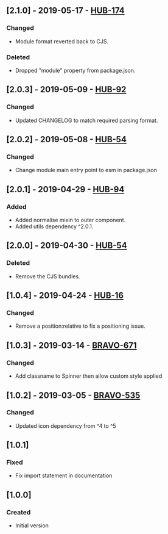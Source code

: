 ## [2.1.0] - 2019-05-17 - [HUB-174](https://creditandfinance.atlassian.net/browse/HUB-174)
### Changed
- Module format reverted back to CJS.
### Deleted
- Dropped "module" property from package.json.

## [2.0.3] - 2019-05-09 - [HUB-92](https://creditandfinance.atlassian.net/browse/HUB-92)
### Changed
- Updated CHANGELOG to match required parsing format.

## [2.0.2] - 2019-05-08 - [HUB-54](https://creditandfinance.atlassian.net/browse/HUB-54)
### Changed
- Change module main entry point to esm in package.json

## [2.0.1] - 2019-04-29 - [HUB-94](http://creditandfinance.atlassian.net/browse/HUB-95)
### Added
- Added normalise mixin to outer component.
- Added utils dependency ^2.0.1.

## [2.0.0] - 2019-04-30 - [HUB-54](https://creditandfinance.atlassian.net/browse/HUB-54)
### Deleted
- Remove the CJS bundles.

## [1.0.4] - 2019-04-24 - [HUB-16](https://creditandfinance.atlassian.net/browse/HUB-16)
### Changed
- Remove a position:relative to fix a positioning issue.

## [1.0.3] - 2019-03-14 - [BRAVO-671](https://creditandfinance.atlassian.net/browse/BRAVO-671)
### Changed
- Add classname to Spinner then allow custom style applied

## [1.0.2] - 2019-03-05 - [BRAVO-535](https://creditandfinance.atlassian.net/browse/BRAVO-535)
### Changed
- Updated icon dependency from ^4 to ^5

## [1.0.1]
### Fixed
- Fix import statement in documentation

## [1.0.0]
### Created
- Initial version


